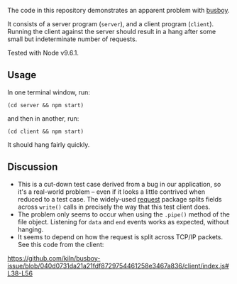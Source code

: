 The code in this repository demonstrates an apparent problem with [busboy](https://github.com/mscdex/busboy).

It consists of a server program (`server`), and a client program (`client`). Running the client against the server should result in a hang after some small but indeterminate number of requests.

Tested with Node v9.6.1.

## Usage

In one terminal window, run:
```
(cd server && npm start)
```

and then in another, run:
```
(cd client && npm start)
```

It should hang fairly quickly.

## Discussion

* This is a cut-down test case derived from a bug in our application, so it's a real-world problem – even if it looks a little contrived when reduced to a test case. The widely-used [request](https://www.npmjs.com/package/request) package splits fields across `write()` calls in precisely the way that this test client does.
* The problem only seems to occur when using the `.pipe()` method of the file object. Listening for `data` and `end` events works as expected, without hanging.
* It seems to depend on how the request is split across TCP/IP packets. See this code from the client:

https://github.com/kiln/busboy-issue/blob/040d0731da21a21fdf8729754461258e3467a836/client/index.js#L38-L56
